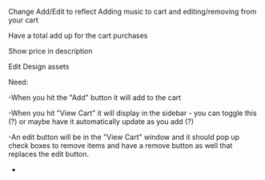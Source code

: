 Change Add/Edit to reflect Adding music to cart and editing/removing from your cart

Have a total add up for the cart purchases

Show price in description

Edit Design assets


Need:

-When you hit the "Add" button it will add to the cart

-When you hit "View Cart" it will display in the sidebar - you can toggle this (?) or maybe have it automatically update as you add (?)

-An edit button will be in the "View Cart" window and it should pop
up check boxes to remove items and have a remove button as well that replaces the edit button.

-
